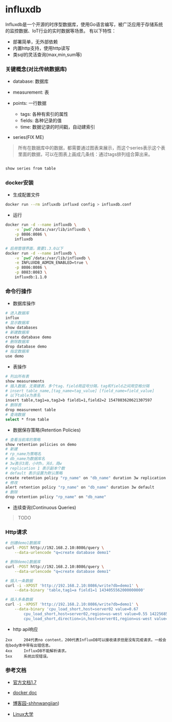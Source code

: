 # influxdb

Influxdb是一个开源的时序型数据库，使用Go语言编写，被广泛应用于存储系统的监控数据、IoT行业的实时数据等场景。
有以下特性：

- 部署简单，无外部依赖
- 内置http支持，使用http读写
- 类sql的灵活查询(max,min,sum等)

### 关键概念(对比传统数据库)

- database: 数据库
- measurement: 表
- points: 一行数据

    - tags: 各种有索引的属性
    - fields: 各种记录的值
    - time: 数据记录的时间戳，自动建索引

- series(FIX ME)

> 所有在数据库中的数据，都需要通过图表来展示，而这个series表示这个表里面的数据，可以在图表上画成几条线：通过tags排列组合算出来。

```sh

show series from table
```

### docker安装

- 生成配置文件

```sh
docker run --rm influxdb influxd config > influxdb.conf
```

- 运行

```sh
docker run -d --name influxdb \
    -v `pwd`/data:/var/lib/influxdb \
    -p 8086:8086 \
    influxdb

# 启用管理界面，需要1.3.0以下
docker run -d --name influxdb \
    -v `pwd`/data:/var/lib/influxdb \
    -e INFLUXDB_ADMIN_ENABLED=true \
    -p 8086:8086 \
    -p 8083:8083 \
    influxdb:1.1.0
```

### 命令行操作

- 数据库操作

```sh
# 进入数据库
influx
# 显示数据库
show databases
# 新建数据库
create database demo
# 删除数据库
drop database demo
# 指定数据库
use demo
```

- 表操作

```sh
# 列出所有表
show measurements
# 插入数据，无需建表，多个tag、field用逗号分隔，tag和field之间用空格分隔
# insert table_name,[tag_name=tag_value] [field_name=field_value]
# 以下table为表名
insert table,tag1=a,tag2=b field1=1,field2=2 1547803620621307597
# 删除表
drop measurement table
# 查询数据
select * from table
```

- 数据保存策略(Retention Policies)

```sh
# 查看当前库的策略
show retention policies on demo
# 新建
# rp_name为策略名
# db_name为数据库名
# 3w表示3周，小时h，天d，周w
# replication 1 表示副本个数
# default 表示设置为默认策略
create retention policy "rp_name" on "db_name" duration 3w replication 1 default
# 修改
alert retention policy "rp_name" on "db_name" duration 3w default
# 删除
drop retention policy "rp_name" on "db_name"
```

- 连续查询(Continuous Queries)

> TODO

### Http请求

```sh
# 创建demo1数据库
curl -POST http://192.168.2.10:8086/query \
    --data-urlencode "q=create database demo1"

# 删除demo1数据库
curl -POST http://192.168.2.10:8086/query \
    --data-urlencode "q=create database demo1"

# 插入一条数据
curl -i -XPOST 'http://192.168.2.10:8086/write?db=demo1' \
    --data-binary 'table,tag1=a field1=1 1434055562000000000'

# 插入多条数据
curl -i -XPOST 'http://192.168.2.10:8086/write?db=demo1' \
    --data-binary 'cpu_load_short,host=server02 value=0.67
        cpu_load_short,host=server02,region=us-west value=0.55 1422568543702900257
        cpu_load_short,direction=in,host=server01,region=us-west value=2.0 1422568543702900257'
```

- http api响应

```text
2xx     204代表no content，200代表InfluxDB可以接收请求但是没有完成请求。一般会在body体中带有出错信息。
4xx     InfluxDB不能解析请求。
5xx     系统出现错误。
```

### 参考文档

- [官方文档1.7](https://docs.influxdata.com/influxdb/v1.7/)

- [docker doc](https://hub.docker.com/_/influxdb)

- [博客园-shhnwangjian](https://www.cnblogs.com/shhnwangjian/p/6897216.html?utm_source=itdadao&utm_medium=referral))

- [Linux大学](https://www.linuxdaxue.com/influxdb-study-series-manual.html)